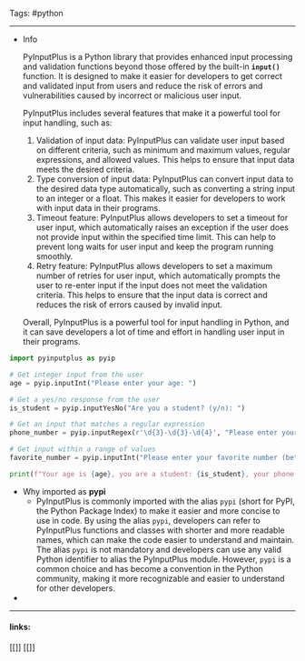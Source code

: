 
Tags: #python 

------------------------------------------

- Info
    
    PyInputPlus is a Python library that provides enhanced input processing and validation functions beyond those offered by the built-in **`input()`** function. It is designed to make it easier for developers to get correct and validated input from users and reduce the risk of errors and vulnerabilities caused by incorrect or malicious user input.
    
    PyInputPlus includes several features that make it a powerful tool for input handling, such as:
    
    1. Validation of input data: PyInputPlus can validate user input based on different criteria, such as minimum and maximum values, regular expressions, and allowed values. This helps to ensure that input data meets the desired criteria.
    2. Type conversion of input data: PyInputPlus can convert input data to the desired data type automatically, such as converting a string input to an integer or a float. This makes it easier for developers to work with input data in their programs.
    3. Timeout feature: PyInputPlus allows developers to set a timeout for user input, which automatically raises an exception if the user does not provide input within the specified time limit. This can help to prevent long waits for user input and keep the program running smoothly.
    4. Retry feature: PyInputPlus allows developers to set a maximum number of retries for user input, which automatically prompts the user to re-enter input if the input does not meet the validation criteria. This helps to ensure that the input data is correct and reduces the risk of errors caused by invalid input.
    
    Overall, PyInputPlus is a powerful tool for input handling in Python, and it can save developers a lot of time and effort in handling user input in their programs.
    

```python
import pyinputplus as pyip

# Get integer input from the user
age = pyip.inputInt("Please enter your age: ")

# Get a yes/no response from the user
is_student = pyip.inputYesNo("Are you a student? (y/n): ")

# Get an input that matches a regular expression
phone_number = pyip.inputRegex(r'\d{3}-\d{3}-\d{4}', "Please enter your phone number (format: XXX-XXX-XXXX): ")

# Get input within a range of values
favorite_number = pyip.inputInt("Please enter your favorite number (between 1 and 100): ", min=1, max=100)

print(f"Your age is {age}, you are a student: {is_student}, your phone number is {phone_number}, and your favorite number is {favorite_number}.")
```

- Why imported as **pypi**
    - PyInputPlus is commonly imported with the alias `pypi` (short for PyPI, the Python Package Index) to make it easier and more concise to use in code. By using the alias `pypi`, developers can refer to PyInputPlus functions and classes with shorter and more readable names, which can make the code easier to understand and maintain. The alias `pypi` is not mandatory and developers can use any valid Python identifier to alias the PyInputPlus module. However, `pypi` is a common choice and has become a convention in the Python community, making it more recognizable and easier to understand for other developers.
-

---------------------
#### links:
[[]]
[[]]